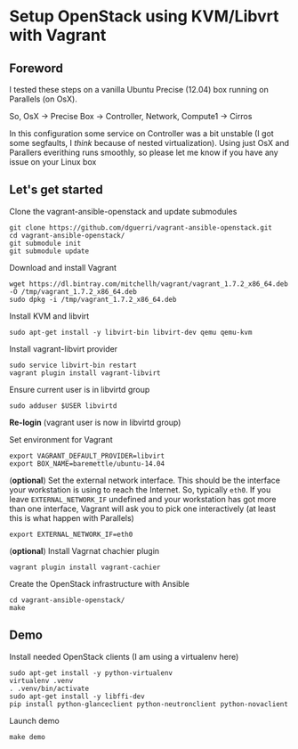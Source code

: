 Setup OpenStack using KVM/Libvrt with Vagrant
==

Foreword
--
I tested these steps on a vanilla Ubuntu Precise (12.04) box running on
Parallels (on OsX).

So, OsX -> Precise Box -> Controller, Network, Compute1 -> Cirros

In this configuration some service on Controller was a bit unstable (I got
some segfaults, I *think* because of nested virtualization).
Using just OsX and Parallers everithing runs smoothly, so please let me know
if you have any issue on your Linux box

Let's get started
--
Clone the vagrant-ansible-openstack and update submodules
```
git clone https://github.com/dguerri/vagrant-ansible-openstack.git
cd vagrant-ansible-openstack/
git submodule init
git submodule update
```

Download and install Vagrant
```
wget https://dl.bintray.com/mitchellh/vagrant/vagrant_1.7.2_x86_64.deb -O /tmp/vagrant_1.7.2_x86_64.deb
sudo dpkg -i /tmp/vagrant_1.7.2_x86_64.deb
```

Install KVM and libvirt
```
sudo apt-get install -y libvirt-bin libvirt-dev qemu qemu-kvm
```

Install vagrant-libvirt provider
```
sudo service libvirt-bin restart
vagrant plugin install vagrant-libvirt
```

Ensure current user is in libvirtd group
```
sudo adduser $USER libvirtd
```

**Re-login** (vagrant user is now in libvirtd group)


Set environment for Vagrant
```
export VAGRANT_DEFAULT_PROVIDER=libvirt
export BOX_NAME=baremettle/ubuntu-14.04
```

(**optional**) Set the external network interface. This should be the interface your workstation is using to reach the Internet.
So, typically `eth0`. If you leave `EXTERNAL_NETWORK_IF` undefined and your workstation has got more than one interface, Vagrant will ask you to pick one interactively (at least this is what happen with Parallels)
```
export EXTERNAL_NETWORK_IF=eth0
```

(**optional**) Install Vagrnat chachier plugin
```
vagrant plugin install vagrant-cachier
```

Create the OpenStack infrastructure with Ansible
```
cd vagrant-ansible-openstack/
make
```

Demo
--

Install needed OpenStack clients (I am using a virtualenv here)
```
sudo apt-get install -y python-virtualenv
virtualenv .venv
. .venv/bin/activate
sudo apt-get install -y libffi-dev
pip install python-glanceclient python-neutronclient python-novaclient
```

Launch demo
```
make demo
```

